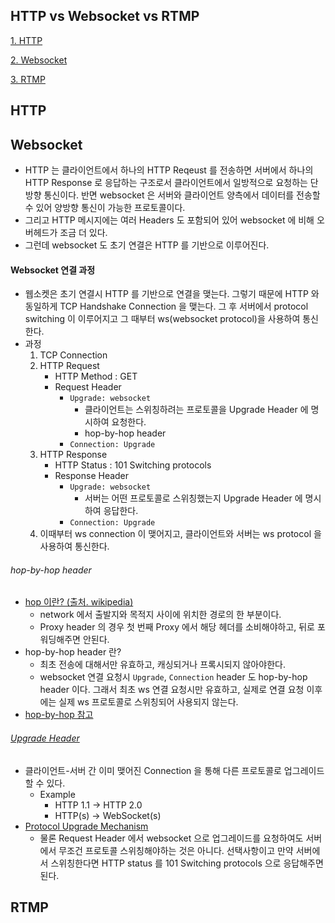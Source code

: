 ## HTTP vs Websocket vs RTMP

[1. HTTP](#HTTP)

[2. Websocket](#Websocket)

[3. RTMP](#RTMP)


## HTTP


## Websocket
* HTTP 는 클라이언트에서 하나의 HTTP Reqeust 를 전송하면 서버에서 하나의 HTTP Response 로 응답하는 구조로서 클라이언트에서 일방적으로 요청하는 단방향 통신이다. 반면 websocket 은 서버와 클라이언트 양측에서 데이터를 전송할 수 있어 양방향 통신이 가능한 프로토콜이다.
* 그리고 HTTP 메시지에는 여러 Headers 도 포함되어 있어 websocket 에 비해 오버헤드가 조금 더 있다.
* 그런데 websocket 도 초기 연결은 HTTP 를 기반으로 이루어진다.

#### Websocket 연결 과정
* 웹소켓은 초기 연결시 HTTP 를 기반으로 연결을 맺는다. 그렇기 때문에 HTTP 와 동일하게 TCP Handshake Connection 을 맺는다. 그 후 서버에서 protocol switching 이 이루어지고 그 때부터 ws(websocket protocol)을 사용하여 통신한다.
* 과정
	1. TCP Connection
	2. HTTP Request
		* HTTP Method : GET
		* Request Header
			* `Upgrade: websocket`
				* 클라이언트는 스위칭하려는 프로토콜을 Upgrade Header 에 명시하여 요청한다.
				* hop-by-hop header
			* `Connection: Upgrade`
	3. HTTP Response
		* HTTP Status : 101 Switching protocols
		* Response Header
			* `Upgrade: websocket`
				* 서버는 어떤 프로토콜로 스위칭했는지 Upgrade Header 에 명시하여 응답한다.
			* `Connection: Upgrade`
	4. 이때부터 ws connection 이 맺어지고, 클라이언트와 서버는 ws protocol 을 사용하여 통신한다.

###### hop-by-hop header
* [hop 이란? (출처. wikipedia)](https://ko.wikipedia.org/wiki/%ED%99%89_(%EB%84%A4%ED%8A%B8%EC%9B%8C%ED%81%AC))
	* network 에서 출발지와 목적지 사이에 위치한 경로의 한 부분이다.
	* Proxy header 의 경우 첫 번째 Proxy 에서 해당 헤더를 소비해야하고, 뒤로 포워딩해주면 안된다.
* hop-by-hop header 란?
	* 최초 전송에 대해서만 유효하고, 캐싱되거나 프록시되지 않아야한다.
	* websocket 연결 요청시 `Upgrade`, `Connection` header 도 hop-by-hop header 이다. 그래서 최초 ws 연결 요청시만 유효하고, 실제로 연결 요청 이후에는 실제 ws 프로토콜로 스위칭되어 사용되지 않는다.
* [hop-by-hop 참고](https://developer.mozilla.org/ko/docs/Web/HTTP/Headers/Connection)

###### [Upgrade Header](https://developer.mozilla.org/en-US/docs/Web/HTTP/Headers/Upgrade)
* 클라이언트-서버 간 이미 맺어진 Connection 을 통해 다른 프로토콜로 업그레이드할 수 있다.
	* Example
		* HTTP 1.1 → HTTP 2.0
		* HTTP(s) → WebSocket(s)
* [Protocol Upgrade Mechanism](https://developer.mozilla.org/en-US/docs/Web/HTTP/Protocol_upgrade_mechanism)
	* 물론 Request Header 에서 websocket 으로 업그레이드를 요청하여도 서버에서 무조건 프로토콜 스위칭해야하는 것은 아니다. 선택사항이고 만약 서버에서 스위칭한다면 HTTP status 를 101 Switching protocols 으로 응답해주면 된다.

## RTMP


